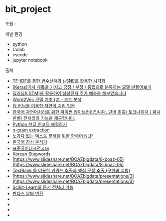 # bit_project
조원 :

개발 환경
- python
- Colab
- vscode
- jupyter notebook


출처
- [TF-IDF를 통한 변수선택과 t-SNE를 활용한 시각화](https://donghwa-kim.github.io/TFIDF.html)
- [[Keras]기사 제목을 가지고 긍정 / 부정 / 중립으로 분류하는 모델 만들어보기](https://somjang.tistory.com/entry/Keras%EA%B8%B0%EC%82%AC-%EC%A0%9C%EB%AA%A9%EC%9D%84-%EA%B0%80%EC%A7%80%EA%B3%A0-%EA%B8%8D%EC%A0%95-%EB%B6%80%EC%A0%95-%EC%A4%91%EB%A6%BD-%EB%B6%84%EB%A5%98%ED%95%98%EB%8A%94-%EB%AA%A8%EB%8D%B8-%EB%A7%8C%EB%93%A4%EC%96%B4%EB%B3%B4%EA%B8%B0)
- [딥러닝(LSTM)을 활용하여 삼성전자 주가 예측을 해보았습니다](https://teddylee777.github.io/tensorflow/LSTM%EC%9C%BC%EB%A1%9C-%EC%98%88%EC%B8%A1%ED%95%B4%EB%B3%B4%EB%8A%94-%EC%82%BC%EC%84%B1%EC%A0%84%EC%9E%90-%EC%A3%BC%EA%B0%80)
- [Word2Vec 모델 기초 (2) - 코드 분석](https://pythonkim.tistory.com/93)
- [딥 러닝을 이용한 자연어 처리 입문](https://wikidocs.net/book/2155)
- [한국어 자연어처리를 위한 파이썬 라이브러리입니다. 단어 추출/ 토크나이저 / 품사판별/ 전처리의 기능을 제공합니다.](https://github.com/lovit/soynlp?fbclid=IwAR1eBxqn2MhEG2urLqQqx3j0crSr4TUIiT_SrQozGzsBoWIrOA5jkdJ-xVw)
- [Python 한글 인코딩 해결하기](https://guzene.tistory.com/150)
- [n-gram extraction](https://lovit.github.io/nlp/2018/10/23/ngram/)
- [노가다 없는 텍스트 분석을 위한 한국어 NLP](http://aidev.co.kr/nlp/4728)
- [한국어 감성 분석기](https://github.com/mrlee23/KoreanSentimentAnalyzer)
- [표준국어대사전.csv](https://github.com/forkonlp/stdkor)
- [Korean Stopwords](https://www.ranks.nl/stopwords/korean)
- [https://www.slideshare.net/BOAZbigdata/8-boaz-05](https://www.slideshare.net/BOAZbigdata/8-boaz-05)
- [TextRank 를 이용한 키워드 추출과 핵심 문장 추출 (구현과 실험)](https://lovit.github.io/nlp/2019/04/30/textrank/)
- [https://www.slideshare.net/BOAZbigdata/presentations/3](https://www.slideshare.net/BOAZbigdata/presentations/3)
- [Scikit-Learn의 문서 전처리 기능](https://datascienceschool.net/view-notebook/3e7aadbf88ed4f0d87a76f9ddc925d69/)
- [판다스 날짜 변환](https://cnpnote.tistory.com/entry/PYTHON-%ED%83%80%EC%9E%84-%EC%8A%A4%ED%83%AC%ED%94%84-%EC%97%B4%EC%9D%84-%EB%B3%84%EB%8F%84%EC%9D%98-%EB%82%A0%EC%A7%9C-%EB%B0%8F-%EC%8B%9C%EA%B0%84-%EC%97%B4%EB%A1%9C-%EB%82%98%EB%88%84%EA%B8%B0)
- 
- 
- 
- 

